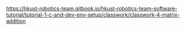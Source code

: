 https://hkust-robotics-team.gitbook.io/hkust-robotics-team-software-tutorial/tutorial-1-c-and-dev-env-setup/classwork/classwork-4-matrix-addition
